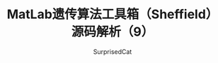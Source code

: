 ---
layout: post
title:  "MatLab遗传算法工具箱（Sheffield）源码解析（9）"
categories: Algorithm
tags:  Algorithm Matlab
author: SurprisedCat
---